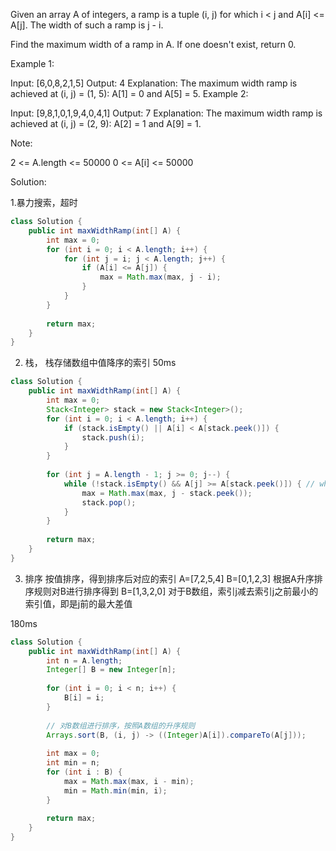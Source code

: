Given an array A of integers, a ramp is a tuple (i, j) for which i < j and A[i] <= A[j].  The width of such a ramp is j - i.

Find the maximum width of a ramp in A.  If one doesn't exist, return 0.

 

Example 1:

Input: [6,0,8,2,1,5]
Output: 4
Explanation: 
The maximum width ramp is achieved at (i, j) = (1, 5): A[1] = 0 and A[5] = 5.
Example 2:

Input: [9,8,1,0,1,9,4,0,4,1]
Output: 7
Explanation: 
The maximum width ramp is achieved at (i, j) = (2, 9): A[2] = 1 and A[9] = 1.
 

Note:

2 <= A.length <= 50000
0 <= A[i] <= 50000

Solution:

1.暴力搜索，超时

```java 
class Solution {
    public int maxWidthRamp(int[] A) {
        int max = 0;
        for (int i = 0; i < A.length; i++) {
            for (int j = i; j < A.length; j++) {
                if (A[i] <= A[j]) {
                    max = Math.max(max, j - i);
                }
            }
        }
        
        return max;
    }
}
```

2. 栈， 栈存储数组中值降序的索引
50ms

```java
class Solution {
    public int maxWidthRamp(int[] A) {
        int max = 0;
        Stack<Integer> stack = new Stack<Integer>();
        for (int i = 0; i < A.length; i++) {
            if (stack.isEmpty() || A[i] < A[stack.peek()]) {
                stack.push(i);
            }
        }
        
        for (int j = A.length - 1; j >= 0; j--) {
            while (!stack.isEmpty() && A[j] >= A[stack.peek()]) { // while 找到最小的i 来与j相减
                max = Math.max(max, j - stack.peek());
                stack.pop(); 
            } 
        }
        
        return max;
    }
}
```

3. 排序
按值排序，得到排序后对应的索引
A=[7,2,5,4]
B=[0,1,2,3]
根据A升序排序规则对B进行排序得到
B=[1,3,2,0]
对于B数组，索引j减去索引j之前最小的索引值，即是j前的最大差值

180ms

```java
class Solution {
    public int maxWidthRamp(int[] A) {
        int n = A.length;
        Integer[] B = new Integer[n];
        
        for (int i = 0; i < n; i++) {
            B[i] = i;
        }
        
        // 对B数组进行排序，按照A数组的升序规则
        Arrays.sort(B, (i, j) -> ((Integer)A[i]).compareTo(A[j]));
        
        int max = 0;
        int min = n;
        for (int i : B) {
            max = Math.max(max, i - min);
            min = Math.min(min, i);
        }
        
        return max;
    }
}
```